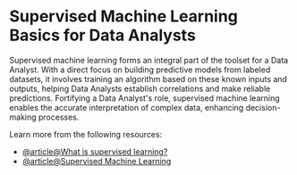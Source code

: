 # Supervised Machine Learning Basics for Data Analysts

Supervised machine learning forms an integral part of the toolset for a Data Analyst. With a direct focus on building predictive models from labeled datasets, it involves training an algorithm based on these known inputs and outputs, helping Data Analysts establish correlations and make reliable predictions. Fortifying a Data Analyst's role, supervised machine learning enables the accurate interpretation of complex data, enhancing decision-making processes.

Learn more from the following resources:

- [@article@What is supervised learning?](https://cloud.google.com/discover/what-is-supervised-learning)
- [@article@Supervised Machine Learning](https://www.datacamp.com/blog/supervised-machine-learning)
